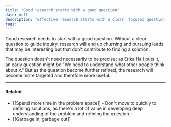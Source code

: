 ```yaml
---
title: "Good research starts with a good question"
date: null
description: "Effective research starts with a clear, focused question that guides inquiry and helps find solutions, making the process more targeted and valuable."
tags: 
---
```


Good research needs to start with a good question. Without a clear question to guide inquiry, research will end up churning and pursuing leads that may be interesting but that don't contribute to finding a solution.

The question doesn't need necessarily to be precise; as Erika Hall puts it, an early question might be "We need to understand what other people think about _x_." But as the question become further refined, the research will become more targeted and therefore more useful.

---

#### Related

- [[Spend more time in the problem space]] - Don't move to quickly to defining solutions, as there's a lot of value in developing deep understanding of the problem and refining the question.
- [[Garbage in, garbage out]]
